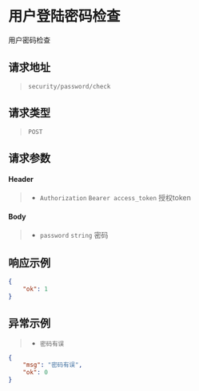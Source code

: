# 用户登陆密码检查

用户密码检查

## 请求地址

> `security/password/check`

## 请求类型

> `POST`

## 请求参数

#### Header

> - `Authorization` `Bearer access_token` 授权token

#### Body

> - `password` `string` 密码

## 响应示例

```json
{
    "ok": 1
}
```

## 异常示例

> - `密码有误`

```json
{
    "msg": "密码有误",
    "ok": 0
}
```

